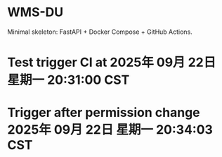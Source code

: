 # WMS-DU

Minimal skeleton: FastAPI + Docker Compose + GitHub Actions.
# Test trigger CI at 2025年 09月 22日 星期一 20:31:00 CST
# Trigger after permission change 2025年 09月 22日 星期一 20:34:03 CST
